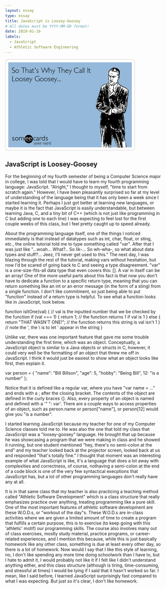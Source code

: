 ```yaml
---
layout: essay
type: essay
title: JavaScript is Loosey-Goosey
# All dates must be YYYY-MM-DD format!
date: 2019-01-16
labels:
  - JavaScript
  - Athletic Software Engineering
---
```


<img class="ui medium left floated image" src="../images/so-thats-why-they-call-it-loosey-goosey-461df.png">

## JavaScript is Loosey-Goosey

For the beginning of my fourth semester of being a Computer Science major in college, I was told that I would have to learn my fourth programming language: JavaScript. "Alright," I thought to myself, "time to start from scratch again." However, I have been pleasantly surprised so far at my level of understanding of the language being that it has only been a week since I started learning it. Perhaps I just got better at learning new languages, or maybe it is the fact that JavaScript is easily understandable, but between learning Java, C, and a tiny bit of C++ (which is not just like programming in C but adding one to each line) I was expecting to feel lost for the first couple weeks of this class, but I feel pretty caught up to speed already.

About the programming language itself, one of the things I noticed immediately is that instead of datatypes such as int,  char, float, or sting, etc., the online tutorial told me to type something called "var". After that I was just like "...woah... What?.. So lik-... So wh-wha-, so what about data types and stuff?... Jeez, I'll never get used to this." The next day, I was blazing through the rest of the tutorial, making vars without hesitation, but now I'd be scared of going back to C and seeing a type disagreement. "var" is a one-size-fits-all data type that even covers this:  []. A var in itself can be an array! One of the more useful parts about this fact is that now you don't have to dedicate a function to a specific return type, meaning that you can return something like an int or an error message (in the form of a sting) from a single function. I don't like commitment, so just being able to put "function" instead of a return type is helpful. To see what a function looks like in JavaScript, look below.

function isItOne(val) {  // val is the inputted number that we be checked by the function
  if (val === 1) {
    return 1;            // the function returns 1 if val is 1
  } else {
    return "THAT WASN\'T ONE!"; // the function returns this string is val isn't 1
  }                             // note the \', the \ is to let ' appear in the string
}

Unlike var, there was one important feature that gave me some trouble understanding the first time, which was an object. Conceptually, a JavaScript object is similar to a Java objects or structs in C, however, it could very well be the formatting of an object that threw me off in JavaScript. I think it would just be easiest to show what an object looks like first, then explain it.

var person = {
  "name": "Bill Billson",
  "age": 5,
  "hobby": "Being Bill",
  12: "is a number"
};

Notice that it is defined like a regular var, where you have "var name = ..." and ends with a ; after the closing bracket. The contents of the object are defined in the curly braces {}. Also, every property of an object is named and defined with a '" ": var'. There are a couple ways to access properties of an object, such as person.name or person["name"], or person[12] would give you "is a number".

I started learning JavaScript because my teacher for one of my Computer Science classes told me to. He was also the one that told my class that JavaScript was a "loosey-goosey" language. He brought that up because he was showcasing a program that we were making in class and he showed it running, but one student mentioned "hey, there's no semi-colon at the end" and my teacher looked back at the projector screen, looked back at us and responded "that's totally fine." I thought that moment was an interesting example of what JavaScript is like, it's a language that does a lot away with complexities and correctness, of course, nothaving a semi-colon at the end of a code block is one of the very few syntactical execptions that JavaScript has, but a lot of other programming languages don't really have any at all.

It is in that same class that my teacher is also practicing a teaching method called "Athletic Software Development" which is a class structure that really emphasizes practice over anything, treating programming like a pure skill. One of the most important features of athletic software development are these W.O.D.s, or "workout of the day"s. These W.O.D.s are in-class activities where we are given a limited amount of time to create a program that fulfills a certain purpose, this is to exercise (to keep going with this 'athletic' motif) our programming skills. The course also involves many out of class exercises, mostly study material, practice programs, or career-related experiences, and I mention this because, while this is just basically homework like any other class, something is due at least every other day, so there is a lot of homework. Now would I say that I like this style of learning, no, I don't like spending any more time doing schoolwork than I have to, but I hate to admit it, I would probably not like it if I felt like I didn't understand anything either, and this class structure (although is tiring, time-consuming, and stressful at times) I would be lying if I said that it hasn't worked so far. I mean, like I said before, I learned JavaScript surprisingly fast compared to what I was expecting. But just so it's clear, I don't like homework.
